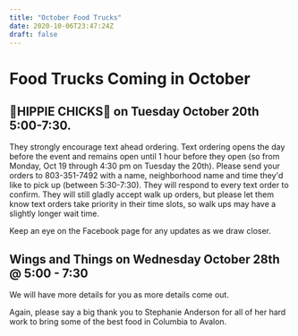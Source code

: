 ```yaml
---
title: "October Food Trucks"
date: 2020-10-06T23:47:24Z
draft: false
---
```


# Food Trucks Coming in October

## 🌸HIPPIE CHICKS🌸 on Tuesday October 20th 5:00-7:30.

They strongly encourage text ahead ordering. Text ordering opens the day before the event and remains open until 1 hour before they open (so from Monday, Oct 19 through 4:30 pm on Tuesday the 20th). Please send your orders to 803-351-7492 with a name, neighborhood name and time they'd like to pick up (between 5:30-7:30). They will respond to every text order to confirm. They will still gladly accept walk up orders, but please let them know text orders take priority in their time slots, so walk ups may have a slightly longer wait time.

Keep an eye on the Facebook page for any updates as we draw closer.

## Wings and Things on Wednesday October 28th @ 5:00 - 7:30

We will have more details for you as more details come out.

Again, please say a big thank you to Stephanie Anderson for all of her hard work to bring some of the best food in Columbia to Avalon.
